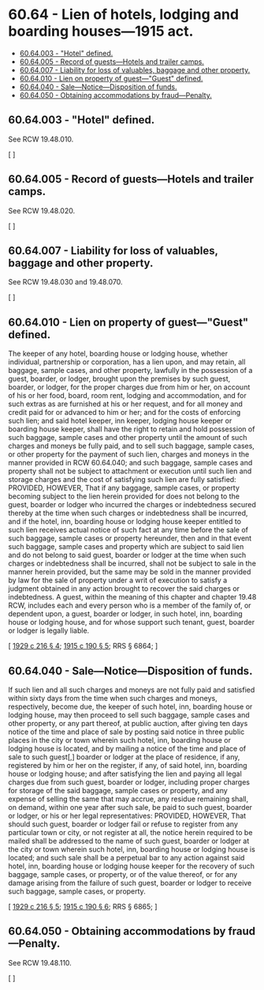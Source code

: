 # 60.64 - Lien of hotels, lodging and boarding houses—1915 act.
* [60.64.003 - "Hotel" defined.](#6064003---hotel-defined)
* [60.64.005 - Record of guests—Hotels and trailer camps.](#6064005---record-of-guestshotels-and-trailer-camps)
* [60.64.007 - Liability for loss of valuables, baggage and other property.](#6064007---liability-for-loss-of-valuables-baggage-and-other-property)
* [60.64.010 - Lien on property of guest—"Guest" defined.](#6064010---lien-on-property-of-guestguest-defined)
* [60.64.040 - Sale—Notice—Disposition of funds.](#6064040---salenoticedisposition-of-funds)
* [60.64.050 - Obtaining accommodations by fraud—Penalty.](#6064050---obtaining-accommodations-by-fraudpenalty)
## 60.64.003 - "Hotel" defined.
See RCW 19.48.010.

\[ \]

## 60.64.005 - Record of guests—Hotels and trailer camps.
See RCW 19.48.020.

\[ \]

## 60.64.007 - Liability for loss of valuables, baggage and other property.
See RCW 19.48.030 and 19.48.070.

\[ \]

## 60.64.010 - Lien on property of guest—"Guest" defined.
The keeper of any hotel, boarding house or lodging house, whether individual, partnership or corporation, has a lien upon, and may retain, all baggage, sample cases, and other property, lawfully in the possession of a guest, boarder, or lodger, brought upon the premises by such guest, boarder, or lodger, for the proper charges due from him or her, on account of his or her food, board, room rent, lodging and accommodation, and for such extras as are furnished at his or her request, and for all money and credit paid for or advanced to him or her; and for the costs of enforcing such lien; and said hotel keeper, inn keeper, lodging house keeper or boarding house keeper, shall have the right to retain and hold possession of such baggage, sample cases and other property until the amount of such charges and moneys be fully paid, and to sell such baggage, sample cases, or other property for the payment of such lien, charges and moneys in the manner provided in RCW 60.64.040; and such baggage, sample cases and property shall not be subject to attachment or execution until such lien and storage charges and the cost of satisfying such lien are fully satisfied: PROVIDED, HOWEVER, That if any baggage, sample cases, or property becoming subject to the lien herein provided for does not belong to the guest, boarder or lodger who incurred the charges or indebtedness secured thereby at the time when such charges or indebtedness shall be incurred, and if the hotel, inn, boarding house or lodging house keeper entitled to such lien receives actual notice of such fact at any time before the sale of such baggage, sample cases or property hereunder, then and in that event such baggage, sample cases and property which are subject to said lien and do not belong to said guest, boarder or lodger at the time when such charges or indebtedness shall be incurred, shall not be subject to sale in the manner herein provided, but the same may be sold in the manner provided by law for the sale of property under a writ of execution to satisfy a judgment obtained in any action brought to recover the said charges or indebtedness. A guest, within the meaning of this chapter and chapter 19.48 RCW, includes each and every person who is a member of the family of, or dependent upon, a guest, boarder or lodger, in such hotel, inn, boarding house or lodging house, and for whose support such tenant, guest, boarder or lodger is legally liable.

\[ [1929 c 216 § 4](https://leg.wa.gov/CodeReviser/documents/sessionlaw/1929c216.pdf?cite=1929%20c%20216%20§%204); [1915 c 190 § 5](https://leg.wa.gov/CodeReviser/documents/sessionlaw/1915c190.pdf?cite=1915%20c%20190%20§%205); RRS § 6864; \]

## 60.64.040 - Sale—Notice—Disposition of funds.
If such lien and all such charges and moneys are not fully paid and satisfied within sixty days from the time when such charges and moneys, respectively, become due, the keeper of such hotel, inn, boarding house or lodging house, may then proceed to sell such baggage, sample cases and other property, or any part thereof, at public auction, after giving ten days notice of the time and place of sale by posting said notice in three public places in the city or town wherein such hotel, inn, boarding house or lodging house is located, and by mailing a notice of the time and place of sale to such guest[,] boarder or lodger at the place of residence, if any, registered by him or her on the register, if any, of said hotel, inn, boarding house or lodging house; and after satisfying the lien and paying all legal charges due from such guest, boarder or lodger, including proper charges for storage of the said baggage, sample cases or property, and any expense of selling the same that may accrue, any residue remaining shall, on demand, within one year after such sale, be paid to such guest, boarder or lodger, or his or her legal representatives: PROVIDED, HOWEVER, That should such guest, boarder or lodger fail or refuse to register from any particular town or city, or not register at all, the notice herein required to be mailed shall be addressed to the name of such guest, boarder or lodger at the city or town wherein such hotel, inn, boarding house or lodging house is located; and such sale shall be a perpetual bar to any action against said hotel, inn, boarding house or lodging house keeper for the recovery of such baggage, sample cases, or property, or of the value thereof, or for any damage arising from the failure of such guest, boarder or lodger to receive such baggage, sample cases, or property.

\[ [1929 c 216 § 5](https://leg.wa.gov/CodeReviser/documents/sessionlaw/1929c216.pdf?cite=1929%20c%20216%20§%205); [1915 c 190 § 6](https://leg.wa.gov/CodeReviser/documents/sessionlaw/1915c190.pdf?cite=1915%20c%20190%20§%206); RRS § 6865; \]

## 60.64.050 - Obtaining accommodations by fraud—Penalty.
See RCW 19.48.110.

\[ \]

